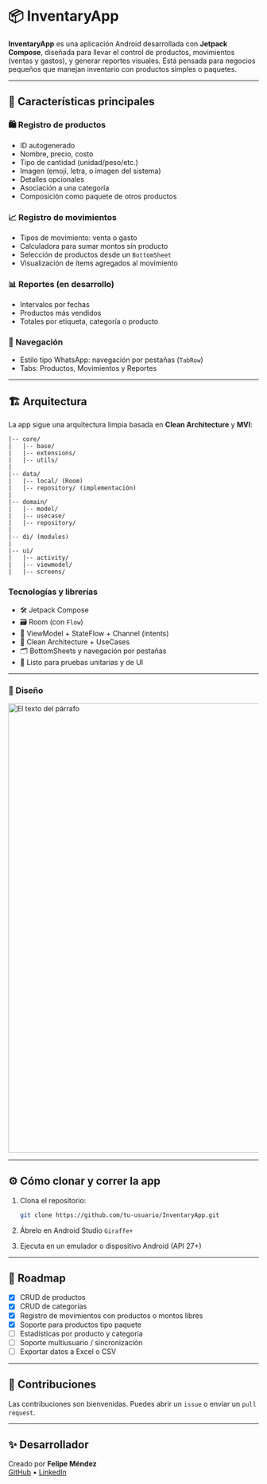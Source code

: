 # 📦 InventaryApp

**InventaryApp** es una aplicación Android desarrollada con **Jetpack Compose**, diseñada para llevar el control de productos, movimientos (ventas y gastos), y generar reportes visuales. Está pensada para negocios pequeños que manejan inventario con productos simples o paquetes.

---

## 🧩 Características principales

### 🛍 Registro de productos
- ID autogenerado
- Nombre, precio, costo
- Tipo de cantidad (unidad/peso/etc.)
- Imagen (emoji, letra, o imagen del sistema)
- Detalles opcionales
- Asociación a una categoría
- Composición como paquete de otros productos

### 📈 Registro de movimientos
- Tipos de movimiento: venta o gasto
- Calculadora para sumar montos sin producto
- Selección de productos desde un `BottomSheet`
- Visualización de ítems agregados al movimiento

### 📊 Reportes (en desarrollo)
- Intervalos por fechas
- Productos más vendidos
- Totales por etiqueta, categoría o producto

### 🧭 Navegación
- Estilo tipo WhatsApp: navegación por pestañas (`TabRow`)
- Tabs: Productos, Movimientos y Reportes

---

## 🏗 Arquitectura

La app sigue una arquitectura limpia basada en **Clean Architecture** y **MVI**:

```
|-- core/
|   |-- base/
|   |-- extensions/
|   |-- utils/
|	
|-- data/
|   |-- local/ (Room)
|   |-- repository/ (implementación)
|
|-- domain/
|   |-- model/
|   |-- usecase/
|   |-- repository/
|
|-- di/ (modules)
|
|-- ui/ 
|   |-- activity/
|   |-- viewmodel/
|   |-- screens/
```

### Tecnologías y librerías

- 🛠 Jetpack Compose
- 🗃 Room (con `Flow`)
- 🧠 ViewModel + StateFlow + Channel (intents)
- 🔀 Clean Architecture + UseCases
- 🗂 BottomSheets y navegación por pestañas
- 🧪 Listo para pruebas unitarias y de UI

---

### 📱 Diseño

<img width="697" height="902" alt="El texto del párrafo" src="https://github.com/user-attachments/assets/ea5a3f8e-d121-4631-b989-2632c46affbc" />

---

## ⚙️ Cómo clonar y correr la app

1. Clona el repositorio:
   ```bash
   git clone https://github.com/tu-usuario/InventaryApp.git
   ```

2. Ábrelo en Android Studio `Giraffe+`

3. Ejecuta en un emulador o dispositivo Android (API 27+)

---

## 🚧 Roadmap

- [x] CRUD de productos
- [x] CRUD de categorías
- [x] Registro de movimientos con productos o montos libres
- [x] Soporte para productos tipo paquete
- [ ] Estadísticas por producto y categoría
- [ ] Soporte multiusuario / sincronización
- [ ] Exportar datos a Excel o CSV

---

## 🤝 Contribuciones

Las contribuciones son bienvenidas. Puedes abrir un `issue` o enviar un `pull request`.

---

## ✨ Desarrollador

Creado por **Felipe Méndez**  
[GitHub](https://github.com/FelipeMz-dev) • [LinkedIn](https://www.linkedin.com/in/juan-felipe-mendez-carmona-3ab104242/)

